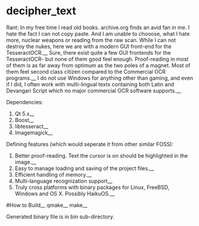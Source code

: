 # decipher_text
Rant:
In my free time I read old books. archive.org finds an avid fan in me. I hate the fact I can not copy paste. And I am unable to chooose, what I hate more, nuclear weapons or reading from the raw scan. While I can not destroy the nukes, here we are with a modern GUI front-end for the TesseractOCR.__
Sure, there exist quite a few GUI frontends for the TesseractOCR- but none of them good feel enough. Proof-reading in most of them is as far away from optimum as the two poles of a magnet. Most of them feel second class citizen compared to the Commercial OCR programs.__
I do not use Windows for anything other than gaming, and even if I did, I often work with multi-lingual texts containing both Latin and Devangari Script which no major commercial OCR software supports.__

Dependencies:
1. Qt 5.x__
2. Boost__
3. libtesseract__
4. Imagemagick__

Defining features (which would seperate it from other similar FOSS):
1. Better proof-reading. Text the cursor is on should be highlighted in the image.__
2. Easy to manage loading and saving of the project files.__
3. Efficient handling of memory.__
4. Multi-language recognization support__
5. Truly cross platforms with binary packages for Linux, FreeBSD, Windows and OS X. Possibly HaikuOS.__

#How to Build__
qmake__
make__

Generated binary file is in bin sub-directory.
